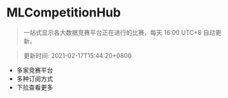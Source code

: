 # MLCompetitionHub

> 一站式显示各大数据竞赛平台正在进行的比赛，每天 16:00 UTC+8 自动更新。
  
> 更新时间: 2021-02-17T15:44:20+0800 

* 多家竞赛平台
* 多种订阅方式
* 下拉查看更多
